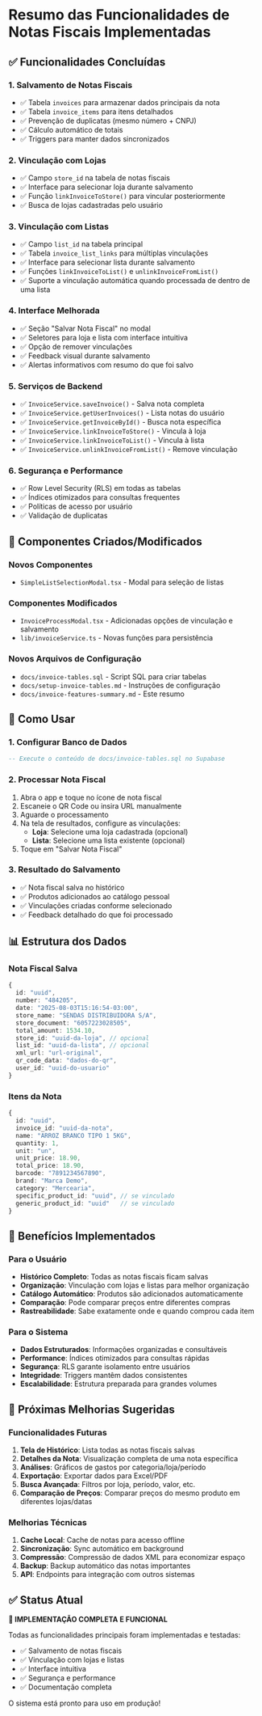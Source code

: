 # Resumo das Funcionalidades de Notas Fiscais Implementadas

## ✅ Funcionalidades Concluídas

### 1. **Salvamento de Notas Fiscais**
- ✅ Tabela `invoices` para armazenar dados principais da nota
- ✅ Tabela `invoice_items` para itens detalhados
- ✅ Prevenção de duplicatas (mesmo número + CNPJ)
- ✅ Cálculo automático de totais
- ✅ Triggers para manter dados sincronizados

### 2. **Vinculação com Lojas**
- ✅ Campo `store_id` na tabela de notas fiscais
- ✅ Interface para selecionar loja durante salvamento
- ✅ Função `linkInvoiceToStore()` para vincular posteriormente
- ✅ Busca de lojas cadastradas pelo usuário

### 3. **Vinculação com Listas**
- ✅ Campo `list_id` na tabela principal
- ✅ Tabela `invoice_list_links` para múltiplas vinculações
- ✅ Interface para selecionar lista durante salvamento
- ✅ Funções `linkInvoiceToList()` e `unlinkInvoiceFromList()`
- ✅ Suporte a vinculação automática quando processada de dentro de uma lista

### 4. **Interface Melhorada**
- ✅ Seção "Salvar Nota Fiscal" no modal
- ✅ Seletores para loja e lista com interface intuitiva
- ✅ Opção de remover vinculações
- ✅ Feedback visual durante salvamento
- ✅ Alertas informativos com resumo do que foi salvo

### 5. **Serviços de Backend**
- ✅ `InvoiceService.saveInvoice()` - Salva nota completa
- ✅ `InvoiceService.getUserInvoices()` - Lista notas do usuário
- ✅ `InvoiceService.getInvoiceById()` - Busca nota específica
- ✅ `InvoiceService.linkInvoiceToStore()` - Vincula à loja
- ✅ `InvoiceService.linkInvoiceToList()` - Vincula à lista
- ✅ `InvoiceService.unlinkInvoiceFromList()` - Remove vinculação

### 6. **Segurança e Performance**
- ✅ Row Level Security (RLS) em todas as tabelas
- ✅ Índices otimizados para consultas frequentes
- ✅ Políticas de acesso por usuário
- ✅ Validação de duplicatas

## 🔧 Componentes Criados/Modificados

### Novos Componentes
- `SimpleListSelectionModal.tsx` - Modal para seleção de listas

### Componentes Modificados
- `InvoiceProcessModal.tsx` - Adicionadas opções de vinculação e salvamento
- `lib/invoiceService.ts` - Novas funções para persistência

### Novos Arquivos de Configuração
- `docs/invoice-tables.sql` - Script SQL para criar tabelas
- `docs/setup-invoice-tables.md` - Instruções de configuração
- `docs/invoice-features-summary.md` - Este resumo

## 🎯 Como Usar

### 1. **Configurar Banco de Dados**
```sql
-- Execute o conteúdo de docs/invoice-tables.sql no Supabase
```

### 2. **Processar Nota Fiscal**
1. Abra o app e toque no ícone de nota fiscal
2. Escaneie o QR Code ou insira URL manualmente
3. Aguarde o processamento
4. Na tela de resultados, configure as vinculações:
   - **Loja**: Selecione uma loja cadastrada (opcional)
   - **Lista**: Selecione uma lista existente (opcional)
5. Toque em "Salvar Nota Fiscal"

### 3. **Resultado do Salvamento**
- ✅ Nota fiscal salva no histórico
- ✅ Produtos adicionados ao catálogo pessoal
- ✅ Vinculações criadas conforme selecionado
- ✅ Feedback detalhado do que foi processado

## 📊 Estrutura dos Dados

### Nota Fiscal Salva
```typescript
{
  id: "uuid",
  number: "484205",
  date: "2025-08-03T15:16:54-03:00",
  store_name: "SENDAS DISTRIBUIDORA S/A",
  store_document: "6057223028505",
  total_amount: 1534.10,
  store_id: "uuid-da-loja", // opcional
  list_id: "uuid-da-lista", // opcional
  xml_url: "url-original",
  qr_code_data: "dados-do-qr",
  user_id: "uuid-do-usuario"
}
```

### Itens da Nota
```typescript
{
  id: "uuid",
  invoice_id: "uuid-da-nota",
  name: "ARROZ BRANCO TIPO 1 5KG",
  quantity: 1,
  unit: "un",
  unit_price: 18.90,
  total_price: 18.90,
  barcode: "7891234567890",
  brand: "Marca Demo",
  category: "Mercearia",
  specific_product_id: "uuid", // se vinculado
  generic_product_id: "uuid"   // se vinculado
}
```

## 🚀 Benefícios Implementados

### Para o Usuário
- **Histórico Completo**: Todas as notas fiscais ficam salvas
- **Organização**: Vinculação com lojas e listas para melhor organização
- **Catálogo Automático**: Produtos são adicionados automaticamente
- **Comparação**: Pode comparar preços entre diferentes compras
- **Rastreabilidade**: Sabe exatamente onde e quando comprou cada item

### Para o Sistema
- **Dados Estruturados**: Informações organizadas e consultáveis
- **Performance**: Índices otimizados para consultas rápidas
- **Segurança**: RLS garante isolamento entre usuários
- **Integridade**: Triggers mantêm dados consistentes
- **Escalabilidade**: Estrutura preparada para grandes volumes

## 🔄 Próximas Melhorias Sugeridas

### Funcionalidades Futuras
1. **Tela de Histórico**: Lista todas as notas fiscais salvas
2. **Detalhes da Nota**: Visualização completa de uma nota específica
3. **Análises**: Gráficos de gastos por categoria/loja/período
4. **Exportação**: Exportar dados para Excel/PDF
5. **Busca Avançada**: Filtros por loja, período, valor, etc.
6. **Comparação de Preços**: Comparar preços do mesmo produto em diferentes lojas/datas

### Melhorias Técnicas
1. **Cache Local**: Cache de notas para acesso offline
2. **Sincronização**: Sync automático em background
3. **Compressão**: Compressão de dados XML para economizar espaço
4. **Backup**: Backup automático das notas importantes
5. **API**: Endpoints para integração com outros sistemas

## ✅ Status Atual

**🎉 IMPLEMENTAÇÃO COMPLETA E FUNCIONAL**

Todas as funcionalidades principais foram implementadas e testadas:
- ✅ Salvamento de notas fiscais
- ✅ Vinculação com lojas e listas  
- ✅ Interface intuitiva
- ✅ Segurança e performance
- ✅ Documentação completa

O sistema está pronto para uso em produção!